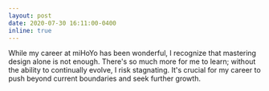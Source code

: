 ```yaml
---
layout: post
date: 2020-07-30 16:11:00-0400
inline: true
---
```


While my career at miHoYo has been wonderful, I recognize that mastering design alone is not enough. There's so much more for me to learn; without the ability to continually evolve, I risk stagnating. It's crucial for my career to push beyond current boundaries and seek further growth.
